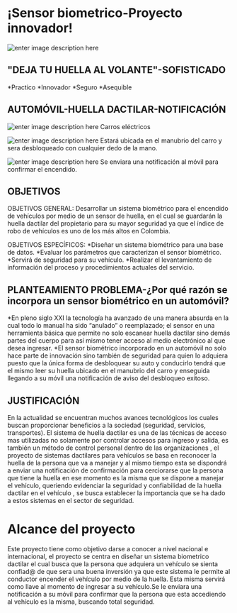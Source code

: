 # ¡Sensor biometrico-Proyecto innovador!

![enter image description here](https://lh3.googleusercontent.com/88_tGb_l0X7ns5ebscYsrBuMFOE6PLtWjLzJ8LkByI2-4M8jmmR_vuF8dmptG_OYOmnW4sndhoc)




## "DEJA TU HUELLA AL VOLANTE"-SOFISTICADO

*Practico
*Innovador
*Seguro
*Asequible

## AUTOMÓVIL-HUELLA DACTILAR-NOTIFICACIÓN
![enter image description here](https://lh3.googleusercontent.com/bjhp4xe9UGj2BMG4CVVnW4RG6GCpDRUAV8hnEVkdDquQ2vdhqZmXmLvLX-vWt53xfIyrNiAvL54)
Carros eléctricos

![enter image description here](https://lh3.googleusercontent.com/Q5DAeUoyzmEs-6eJz0kHgUaXNVkzdchSyOcOwoF_-C3xR2M2WQKm2Ajt11SQc_5fI68TZb1Dx5w)
Estará ubicada en el manubrio del carro y sera desbloqueado con cualquier dedo de la mano.

![enter image description here](https://lh3.googleusercontent.com/fXFavgAmTPC2Je90aXtBIwwCRYWQfSBTvE-mNmEbf50YWd6IaigcSoLALDksrZLOG087P2WUhbk)
Se enviara una notificación al móvil para confirmar el encendido.

## OBJETIVOS

OBJETIVOS GENERAL: Desarrollar un sistema biométrico para el encendido de vehículos por medio de un sensor de huella, en el cual se guardarán la huella dactilar del propietario para su mayor seguridad ya que el índice de robo de vehículos es uno de los más altos en Colombia.

OBJETIVOS ESPECÍFICOS: 
*Diseñar un sistema biométrico para una base de datos.
*Evaluar los parámetros que caracterizan el sensor biométrico.
*Servirá de seguridad para su vehículo.
*Realizar el levantamiento de información del proceso y procedimientos actuales del servicio.

## PLANTEAMIENTO PROBLEMA-¿Por qué razón se incorpora un sensor biométrico en un automóvil?

*En pleno siglo XXI la tecnología ha avanzado de una manera absurda en la cual todo lo manual ha sido “anulado” o reemplazado; el sensor en una herramienta básica que permite no solo escanear huella dactilar sino demás partes del cuerpo para así mismo tener acceso al medio electrónico al que desea ingresar.
*El sensor biométrico incorporado en un automóvil no solo hace parte de innovación sino también de seguridad para quien lo adquiera puesto que la única forma de desbloquear su auto y conducirlo tendrá que el mismo leer su huella ubicado en el manubrio del carro y  enseguida llegando a su móvil una notificación de aviso del desbloqueo exitoso.

## JUSTIFICACIÓN

En la actualidad se encuentran muchos avances tecnológicos los cuales buscan proporcionar beneficios a la sociedad (seguridad, servicios, transportes). El sistema de huella dactilar es una de las técnicas de acceso mas utilizadas no solamente por controlar accesos para ingreso y salida, es también un método de control personal dentro de las organizaciones , el proyecto de sistemas dactilares para vehículos se basa en reconocer la huella de la persona que va a manejar y al mismo tiempo esta se dispondrá a enviar una notificación de confirmación para cerciorarse que la persona que tiene la huella en ese momento es la misma que se dispone a manejar el vehículo, queriendo evidenciar la seguridad y confiabilidad de la huella dactilar en el vehículo , se busca establecer la importancia que se ha dado a estos sistemas en el sector de seguridad.


# Alcance del proyecto

Este proyecto tiene como objetivo darse a conocer a nivel nacional e internacional, el proyecto se centra en diseñar un sistema biometrico dactilar el cual busca que la persona que adquiera un vehículo se sienta confiad@ de que sera una buena inversión ya que este sistema le permite al conductor encender el vehículo por medio de la huella. Esta misma servirá como llave al momento de ingresar a su vehículo.Se le enviara una notificación a su móvil para confirmar que la persona que esta accediendo al vehículo es la misma, buscando total seguridad.

